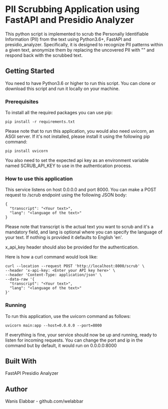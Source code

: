 
# PII Scrubbing Application using FastAPI and Presidio Analyzer
This python script is implemented to scrub the Personally Identifiable Information (PII) from the text using Python3.6+, FastAPI and presidio_analyzer. Specifically, it is designed to recognize PII patterns within a given text, anonymize them by replacing the uncovered PII with "" and respond back with the scrubbed text.

## Getting Started
You need to have Python3.6 or higher to run this script. You can clone or download this script and run it locally on your machine.


### Prerequisites
To install all the required packages you can use pip:

```
pip install -r requirements.txt
```
Please note that to run this application, you would also need uvicorn, an ASGI server. If it's not installed, please install it using the following pip command:


```
pip install uvicorn
```

You also need to set the expected api key as an environment variable named SCRUB_API_KEY to use in the authentication process.

### How to use this application
This service listens on host 0.0.0.0 and port 8000. You can make a POST request to /scrub endpoint using the following JSON body:
```
{
  "transcript": "<Your text>",
  "lang": "<language of the text>"
}
```
Please note that transcript is the actual text you want to scrub and it's a mandatory field, and lang is optional where you can specify the language of your text. If nothing is provided it defaults to English 'en'.

x_api_key header should also be provided for the authentication.

Here is how a curl command would look like:
```
curl --location --request POST 'http://localhost:8000/scrub' \
--header 'x-api-key: <Enter your API key here>' \
--header 'Content-Type: application/json' \
--data-raw '{
  "transcript": "<Your text>",
  "lang": "<language of the text>"
}'
```

### Running
To run this application, use the uvicorn command as follows:

```
uvicorn main:app --host=0.0.0.0 --port=8000
```

If everything is fine, your service should now be up and running, ready to listen for incoming requests. You can change the port and ip in the command but by default, it would run on 0.0.0.0:8000

## Built With
FastAPI
Presidio Analyzer

## Author
Wanis Elabbar - github.com/welabbar
